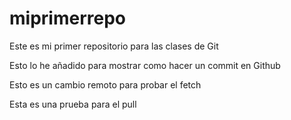 # miprimerrepo
Este es mi primer repositorio para las clases de Git


Esto lo he añadido para mostrar como hacer un commit en Github


Esto es un cambio remoto para probar el fetch


Esta es una prueba para el pull
